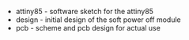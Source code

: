* attiny85 - software sketch for the attiny85
* design - initial design of the soft power off module
* pcb - scheme and pcb design for actual use
